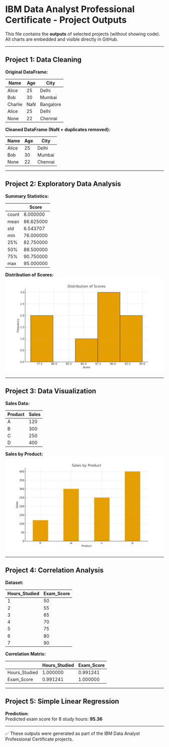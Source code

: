 # IBM Data Analyst Professional Certificate - Project Outputs

This file contains the **outputs** of selected projects (without showing code).  
All charts are embedded and visible directly in GitHub.

---

## Project 1: Data Cleaning

**Original DataFrame:**

| Name    | Age  | City      |
|---------|------|-----------|
| Alice   | 25   | Delhi     |
| Bob     | 30   | Mumbai    |
| Charlie | NaN  | Bangalore |
| Alice   | 25   | Delhi     |
| None    | 22   | Chennai   |

**Cleaned DataFrame (NaN + duplicates removed):**

| Name  | Age  | City    |
|-------|------|---------|
| Alice | 25   | Delhi   |
| Bob   | 30   | Mumbai  |
| None  | 22   | Chennai |

---

## Project 2: Exploratory Data Analysis

**Summary Statistics:**

|       | Score   |
|-------|---------|
| count | 8.000000 |
| mean  | 86.625000 |
| std   | 6.543707 |
| min   | 76.000000 |
| 25%   | 82.750000 |
| 50%   | 88.500000 |
| 75%   | 90.750000 |
| max   | 95.000000 |

**Distribution of Scores:**  
![Histogram](project2_histogram.png)

---

## Project 3: Data Visualization

**Sales Data:**

| Product | Sales |
|---------|-------|
| A       | 120   |
| B       | 300   |
| C       | 250   |
| D       | 400   |

**Sales by Product:**  
![Bar Chart](project3_barchart.png)

---

## Project 4: Correlation Analysis

**Dataset:**

| Hours_Studied | Exam_Score |
|---------------|------------|
| 1             | 50         |
| 2             | 55         |
| 3             | 65         |
| 4             | 70         |
| 5             | 75         |
| 6             | 80         |
| 7             | 90         |

**Correlation Matrix:**

|               | Hours_Studied | Exam_Score |
|---------------|---------------|------------|
| Hours_Studied | 1.000000      | 0.991241   |
| Exam_Score    | 0.991241      | 1.000000   |

---

## Project 5: Simple Linear Regression

**Prediction:**  
Predicted exam score for 8 study hours: **95.36**

---

✅ These outputs were generated as part of the IBM Data Analyst Professional Certificate projects.  
